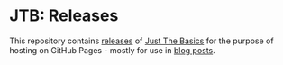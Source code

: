 # JTB: Releases

This repository contains [releases](https://github.com/bdero/just-the-basics/releases) of [Just The Basics](https://github.com/bdero/just-the-basics) for the purpose of hosting on GitHub Pages - mostly for use in [blog posts](http://bdero.me/blog/just-the-basics-2.html).
